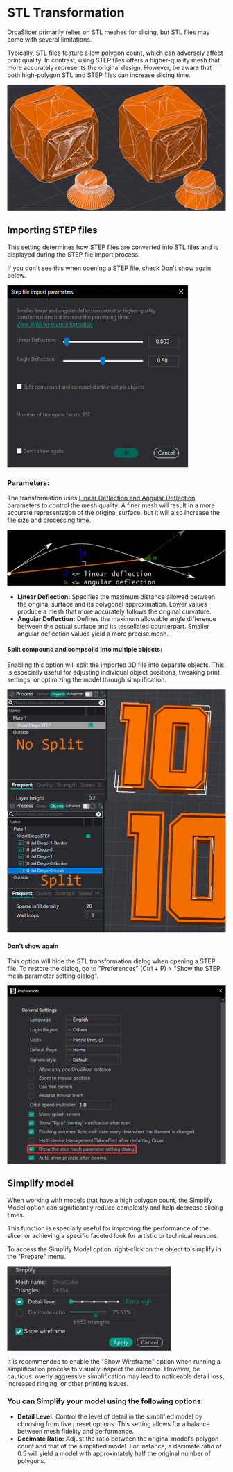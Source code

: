 # STL Transformation

OrcaSlicer primarily relies on STL meshes for slicing, but STL files may come with several limitations.

Typically, STL files feature a low polygon count, which can adversely affect print quality.
In contrast, using STEP files offers a higher-quality mesh that more accurately represents the original design. However, be aware that both high-polygon STL and STEP files can increase slicing time.

![stl-transformation-smooth-rough](https://github.com/SoftFever/OrcaSlicer/blob/main/doc/images/STL-Transformation/stl-transformation-smooth-rough.png?raw=true)

## Importing STEP files

This setting determines how STEP files are converted into STL files and is displayed during the STEP file import process.

If you don't see this when opening a STEP file, check [Don't show again](#Don't-show-again) below.

![stl-transformation](https://github.com/SoftFever/OrcaSlicer/blob/main/doc/images/STL-Transformation/stl-transformation.png?raw=true)

### Parameters:

The transformation uses [Linear Deflection and Angular Deflection](https://dev.opencascade.org/doc/overview/html/occt_user_guides__mesh.html) parameters to control the mesh quality.
A finer mesh will result in a more accurate representation of the original surface, but it will also increase the file size and processing time.

![stl-transformation-params](https://github.com/SoftFever/OrcaSlicer/blob/main/doc/images/STL-Transformation/stl-transformation-params.png?raw=true)

- **Linear Deflection:** Specifies the maximum distance allowed between the original surface and its polygonal approximation. Lower values produce a mesh that more accurately follows the original curvature.
- **Angular Deflection:** Defines the maximum allowable angle difference between the actual surface and its tessellated counterpart. Smaller angular deflection values yield a more precise mesh.

#### Split compound and compsolid into multiple objects:

Enabling this option will split the imported 3D file into separate objects. This is especially useful for adjusting individual object positions, tweaking print settings, or optimizing the model through simplification.

![stl-transformation-split](https://github.com/SoftFever/OrcaSlicer/blob/main/doc/images/STL-Transformation/stl-transformation-split.png?raw=true)

#### Don't show again

This option will hide the STL transformation dialog when opening a STEP file.
To restore the dialog, go to "Preferences" (Ctrl + P) > "Show the STEP mesh parameter setting dialog".

![stl-transformation-enable](https://github.com/SoftFever/OrcaSlicer/blob/main/doc/images/STL-Transformation/stl-transformation-enable.png?raw=true)

## Simplify model

When working with models that have a high polygon count, the Simplify Model option can significantly reduce complexity and help decrease slicing times.

This function is especially useful for improving the performance of the slicer or achieving a specific faceted look for artistic or technical reasons.

To access the Simplify Model option, right-click on the object to simplify in the "Prepare" menu.

![simplify-menu](https://github.com/SoftFever/OrcaSlicer/blob/main/doc/images/STL-Transformation/simplify-menu.png?raw=true)

It is recommended to enable the "Show Wireframe" option when running a simplification process to visually inspect the outcome. However, be cautious: overly aggressive simplification may lead to noticeable detail loss, increased ringing, or other printing issues.

### You can Simplify your model using the following options:

- **Detail Level:** Control the level of detail in the simplified model by choosing from five preset options. This setting allows for a balance between mesh fidelity and performance.
- **Decimate Ratio:** Adjust the ratio between the original model's polygon count and that of the simplified model. For instance, a decimate ratio of 0.5 will yield a model with approximately half the original number of polygons.